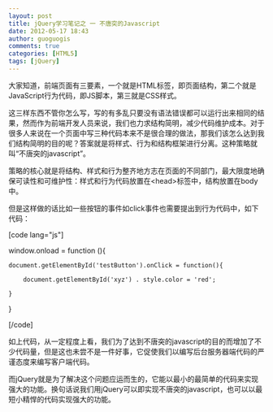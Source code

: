 ```yaml
---
layout: post
title: jQuery学习笔记之 一 不唐突的Javascript
date: 2012-05-17 18:43
author: guoguogis
comments: true
categories: [HTML5]
tags: [jQuery]
---
```

大家知道，前端页面有三要素，一个就是HTML标签，即页面结构，第二个就是JavaScript行为代码，即JS脚本，第三就是CSS样式。

这三样东西不管你怎么写，写的有多乱只要没有语法错误都可以运行出来相同的结果，然而作为前端开发人员来说，我们也力求结构简明，减少代码维护成本。对于很多人来说在一个页面中写三种代码本来不是很合理的做法，那我们该怎么达到我们结构简明的目的呢？答案就是将样式、行为和结构框架进行分离。这种策略就叫“不唐突的javascript”。

策略的核心就是将结构、样式和行为整齐地方志在页面的不同部门，最大限度地确保可读性和可维护性：样式和行为代码放置在&lt;head&gt;标签中，结构放置在body中。

但是这样做的话比如一些按钮的事件如click事件也需要提出到行为代码中，如下代码：

[code lang="js"]

window.onload = function (){

    document.getElementById('testButton').onClick = function(){

        document.getElementById('xyz') . style.color = 'red';

    }

}

[/code]

如上代码，从一定程度上看，我们为了达到不唐突的javascript的目的而增加了不少代码量，但是这也未尝不是一件好事，它促使我们以编写后台服务器端代码的严谨态度来编写客户端代码。

而jQuery就是为了解决这个问题应运而生的，它能以最小的最简单的代码来实现强大的功能。换句话说我们用jQuery可以即实现不唐突的javascript，也可以以最短小精悍的代码实现强大的功能。
